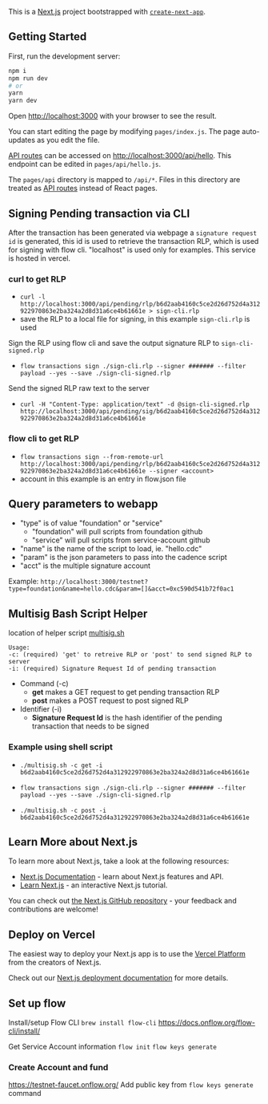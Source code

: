 This is a [Next.js](https://nextjs.org/) project bootstrapped with [`create-next-app`](https://github.com/vercel/next.js/tree/canary/packages/create-next-app).

## Getting Started

First, run the development server:

```bash
npm i
npm run dev
# or
yarn
yarn dev
```

Open [http://localhost:3000](http://localhost:3000) with your browser to see the result.

You can start editing the page by modifying `pages/index.js`. The page auto-updates as you edit the file.

[API routes](https://nextjs.org/docs/api-routes/introduction) can be accessed on [http://localhost:3000/api/hello](http://localhost:3000/api/hello). This endpoint can be edited in `pages/api/hello.js`.

The `pages/api` directory is mapped to `/api/*`. Files in this directory are treated as [API routes](https://nextjs.org/docs/api-routes/introduction) instead of React pages.

## Signing Pending transaction via CLI
After the transaction has been generated via webpage a `signature request id` is generated, this id is used to retrieve the transaction RLP, which is used for signing with flow cli. "localhost" is used only for examples. This service is hosted in vercel.

### curl to get RLP
 - `curl -l http://localhost:3000/api/pending/rlp/b6d2aab4160c5ce2d26d752d4a312922970863e2ba324a2d8d31a6ce4b61661e > sign-cli.rlp`
 - save the RLP to a local file for signing, in this example `sign-cli.rlp` is used

Sign the RLP using flow cli and save the output signature RLP to `sign-cli-signed.rlp`
 - `flow transactions sign ./sign-cli.rlp --signer ####### --filter payload --yes --save ./sign-cli-signed.rlp`

Send the signed RLP raw text to the server
 - `curl -H "Content-Type: application/text" -d @sign-cli-signed.rlp  http://localhost:3000/api/pending/sig/b6d2aab4160c5ce2d26d752d4a312922970863e2ba324a2d8d31a6ce4b61661e`

### flow cli to get RLP
 - `flow transactions sign --from-remote-url http://localhost:3000/api/pending/rlp/b6d2aab4160c5ce2d26d752d4a312922970863e2ba324a2d8d31a6ce4b61661e --signer <account>`
 - account in this example is an entry in flow.json file


## Query parameters to webapp
 - "type" is of value "foundation" or "service"
    - "foundation" will pull scripts from foundation github
    - "service" will pull scripts from service-account github
- "name" is the name of the script to load, ie. "hello.cdc"
- "param" is the json parameters to pass into the cadence script
- "acct" is the multiple signature account

Example:
`http://localhost:3000/testnet?type=foundation&name=hello.cdc&param=[]&acct=0xc590d541b72f0ac1`

## Multisig Bash Script Helper
location of helper script [multisig.sh](./client/multisig.sh)
            
    Usage:
    -c: (required) 'get' to retreive RLP or 'post' to send signed RLP to server
    -i: (required) Signature Request Id of pending transaction
 - Command (-c)
    - **get** makes a GET request to get pending transaction RLP
    - **post** makes a POST request to post signed RLP
- Identifier (-i)
    - **Signature Request Id** is the hash identifier of the pending transaction that needs to be signed

### Example using shell script
 - `./multisig.sh -c get -i b6d2aab4160c5ce2d26d752d4a312922970863e2ba324a2d8d31a6ce4b61661e`

 - `flow transactions sign ./sign-cli.rlp --signer ####### --filter payload --yes --save ./sign-cli-signed.rlp`
 
 - `./multisig.sh -c post -i b6d2aab4160c5ce2d26d752d4a312922970863e2ba324a2d8d31a6ce4b61661e`


## Learn More about Next.js

To learn more about Next.js, take a look at the following resources:

- [Next.js Documentation](https://nextjs.org/docs) - learn about Next.js features and API.
- [Learn Next.js](https://nextjs.org/learn) - an interactive Next.js tutorial.

You can check out [the Next.js GitHub repository](https://github.com/vercel/next.js/) - your feedback and contributions are welcome!

## Deploy on Vercel

The easiest way to deploy your Next.js app is to use the [Vercel Platform](https://vercel.com/new?utm_medium=default-template&filter=next.js&utm_source=create-next-app&utm_campaign=create-next-app-readme) from the creators of Next.js.

Check out our [Next.js deployment documentation](https://nextjs.org/docs/deployment) for more details.

## Set up flow
Install/setup Flow CLI
`brew install flow-cli`
https://docs.onflow.org/flow-cli/install/

Get Service Account information
`flow init`
`flow keys generate`


### Create Account and fund
https://testnet-faucet.onflow.org/
Add public key from `flow keys generate` command
 

